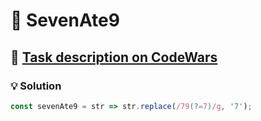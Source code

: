 # 📝 SevenAte9

## 🔗 [Task description on CodeWars](https://www.codewars.com/kata/559f44187fa851efad000087)

### 💡 Solution

```javascript
const sevenAte9 = str => str.replace(/79(?=7)/g, '7');
```
